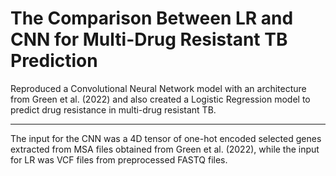 # The Comparison Between LR and CNN for Multi-Drug Resistant TB Prediction


Reproduced a Convolutional Neural Network model with an architecture from Green et al. (2022) and also created a Logistic Regression model to predict drug resistance in multi-drug resistant TB. 

-----------------

The input for the CNN was a 4D tensor of one-hot encoded selected genes extracted from MSA files obtained from Green et al. (2022), while the input for LR was VCF files from preprocessed FASTQ files.
